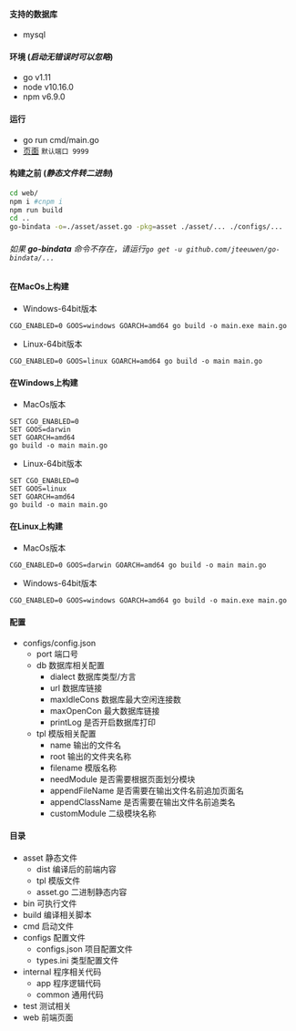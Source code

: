 #### 支持的数据库
* mysql

#### 环境 (_启动无错误时可以忽略_)
* go v1.11
* node v10.16.0
* npm v6.9.0


#### 运行
* go run cmd/main.go
* [页面](http://127.0.0.1:9999) `默认端口 9999`


#### 构建之前 (_静态文件转二进制_)
```bash
cd web/
npm i #cnpm i
npm run build
cd ..
go-bindata -o=./asset/asset.go -pkg=asset ./asset/... ./configs/...
```
###### 如果 **go-bindata** 命令不存在，请运行```go get -u github.com/jteeuwen/go-bindata/...```  



#### 在MacOs上构建
* Windows-64bit版本
```
CGO_ENABLED=0 GOOS=windows GOARCH=amd64 go build -o main.exe main.go
```
* Linux-64bit版本
```
CGO_ENABLED=0 GOOS=linux GOARCH=amd64 go build -o main main.go
```

#### 在Windows上构建
* MacOs版本
```
SET CGO_ENABLED=0
SET GOOS=darwin
SET GOARCH=amd64
go build -o main main.go
```
* Linux-64bit版本
```
SET CGO_ENABLED=0
SET GOOS=linux
SET GOARCH=amd64
go build -o main main.go
```

#### 在Linux上构建
* MacOs版本
```
CGO_ENABLED=0 GOOS=darwin GOARCH=amd64 go build -o main main.go
```
* Windows-64bit版本
```
CGO_ENABLED=0 GOOS=windows GOARCH=amd64 go build -o main.exe main.go
```


#### 配置

* configs/config.json 
    * port 端口号
    * db 数据库相关配置
        * dialect 数据库类型/方言
        * url 数据库链接
        * maxIdleCons 数据库最大空闲连接数
        * maxOpenCon 最大数据库链接
        * printLog 是否开启数据库打印
    * tpl 模版相关配置
        * name 输出的文件名
        * root 输出的文件夹名称
        * filename 模版名称
        * needModule 是否需要根据页面划分模块
        * appendFileName 是否需要在输出文件名前追加页面名
        * appendClassName 是否需要在输出文件名前追类名
        * customModule 二级模块名称
        
#### 目录
   
* asset 静态文件
    * dist 编译后的前端内容
    * tpl 模版文件
    * asset.go 二进制静态内容
* bin 可执行文件
* build 编译相关脚本
* cmd 启动文件
* configs 配置文件
    * configs.json 项目配置文件
    * types.ini 类型配置文件
* internal 程序相关代码
    * app 程序逻辑代码
    * common 通用代码
* test 测试相关
* web 前端页面
    
        
